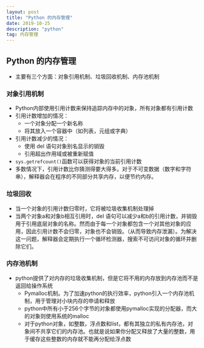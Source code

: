 ```yaml
---
layout: post
title: "Python 的内存管理"
date: 2019-10-25
description: "python"
tag: 内存管理
---
```


## Python 的内存管理

* 主要有三个方面：对象引用机制、垃圾回收机制、内存池机制

### 对象引用机制

* Python内部使用引用计数来保持追踪内存中的对象，所有对象都有引用计数
* 引用计数增加的情况：
  * 一个对象分配一个新名称
  * 将其放入一个容器中（如列表，元组或字典）
* 引用计数减少的情况：
  * 使用 del 语句对象别名显示的销毁
  * 引用超出作用域或被重新赋值
* `sys.getrefcount()`函数可以获得对象的当前引用计数
* 多数情况下，引用计数比你猜测得要大得多。对于不可变数据（数字和字符串），解释器会在程序的不同部分共享内存，以便节约内存。

### 垃圾回收

* 当一个对象的引用计数归零时，它将被垃圾收集机制处理掉
* 当两个对象a和对象b相互引用时，del 语句可以减少a和b的引用计数，并销毁用于引用底层对象的名称。然而由于每一个对象都包含一个对其他对象的应用，因此引用计数不会归零，对象也不会销毁。（从而导致内存泄漏）。为解决这一问题，解释器会定期执行一个循环检测器，搜索不可访问对象的循环并删除它们。

### 内存池机制

* python提供了对内存的垃圾收集机制，但是它将不用的内存放到内存池而不是返回给操作系统
  * Pymalloc机制。为了加速python的执行效率，python引入一个内存池机制，用于管理对小块内存的申请和释放
  * python中所有小于256个字节的对象都使用pymalloc实现的分配器，而大的对象则使用系统的malloc
  * 对于python对象，如整数，浮点数和list，都有其独立的私有内存池，对象间不共享它们的内存池。也就是说如果你分配又释放了大量的整数，用于缓存这些整数的内存就不能再分配给浮点数